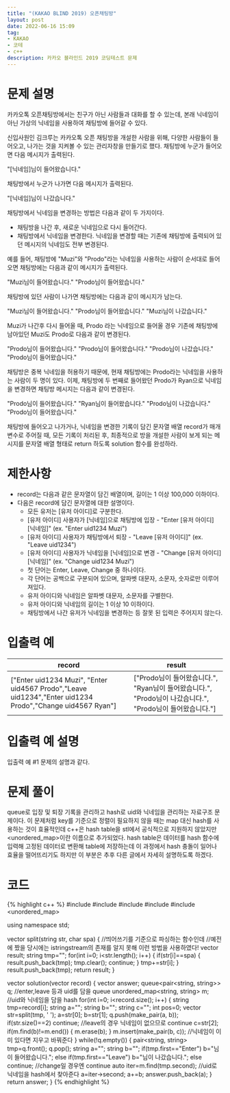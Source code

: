 ```yaml
---
title: "(KAKAO BLIND 2019) 오픈채팅방"
layout: post
date: 2022-06-16 15:09
tag:
- KAKAO
- 코테
- c++
description: 카카오 블라인드 2019 코딩테스트 문제
---
```


# 문제 설명

카카오톡 오픈채팅방에서는 친구가 아닌 사람들과 대화를 할 수 있는데, 본래 닉네임이 아닌 가상의 닉네임을 사용하여 채팅방에 들어갈 수 있다.

신입사원인 김크루는 카카오톡 오픈 채팅방을 개설한 사람을 위해, 다양한 사람들이 들어오고, 나가는 것을 지켜볼 수 있는 관리자창을 만들기로 했다. 채팅방에 누군가 들어오면 다음 메시지가 출력된다.

"[닉네임]님이 들어왔습니다."

채팅방에서 누군가 나가면 다음 메시지가 출력된다.

"[닉네임]님이 나갔습니다."

채팅방에서 닉네임을 변경하는 방법은 다음과 같이 두 가지이다.

+ 채팅방을 나간 후, 새로운 닉네임으로 다시 들어간다.
+ 채팅방에서 닉네임을 변경한다.
닉네임을 변경할 때는 기존에 채팅방에 출력되어 있던 메시지의 닉네임도 전부 변경된다.

예를 들어, 채팅방에 "Muzi"와 "Prodo"라는 닉네임을 사용하는 사람이 순서대로 들어오면 채팅방에는 다음과 같이 메시지가 출력된다.

"Muzi님이 들어왔습니다."
"Prodo님이 들어왔습니다."

채팅방에 있던 사람이 나가면 채팅방에는 다음과 같이 메시지가 남는다.

"Muzi님이 들어왔습니다."
"Prodo님이 들어왔습니다."
"Muzi님이 나갔습니다."

Muzi가 나간후 다시 들어올 때, Prodo 라는 닉네임으로 들어올 경우 기존에 채팅방에 남아있던 Muzi도 Prodo로 다음과 같이 변경된다.

"Prodo님이 들어왔습니다."
"Prodo님이 들어왔습니다."
"Prodo님이 나갔습니다."
"Prodo님이 들어왔습니다."

채팅방은 중복 닉네임을 허용하기 때문에, 현재 채팅방에는 Prodo라는 닉네임을 사용하는 사람이 두 명이 있다. 이제, 채팅방에 두 번째로 들어왔던 Prodo가 Ryan으로 닉네임을 변경하면 채팅방 메시지는 다음과 같이 변경된다.

"Prodo님이 들어왔습니다."
"Ryan님이 들어왔습니다."
"Prodo님이 나갔습니다."
"Prodo님이 들어왔습니다."

채팅방에 들어오고 나가거나, 닉네임을 변경한 기록이 담긴 문자열 배열 record가 매개변수로 주어질 때, 모든 기록이 처리된 후, 최종적으로 방을 개설한 사람이 보게 되는 메시지를 문자열 배열 형태로 return 하도록 solution 함수를 완성하라.

# 제한사항

+ record는 다음과 같은 문자열이 담긴 배열이며, 길이는 1 이상 100,000 이하이다.
+ 다음은 record에 담긴 문자열에 대한 설명이다.
  + 모든 유저는 [유저 아이디]로 구분한다.
  + [유저 아이디] 사용자가 [닉네임]으로 채팅방에 입장 - "Enter [유저 아이디] [닉네임]" (ex. "Enter uid1234 Muzi")
  + [유저 아이디] 사용자가 채팅방에서 퇴장 - "Leave [유저 아이디]" (ex. "Leave uid1234")
  + [유저 아이디] 사용자가 닉네임을 [닉네임]으로 변경 - "Change [유저 아이디] [닉네임]" (ex. "Change uid1234 Muzi")
  + 첫 단어는 Enter, Leave, Change 중 하나이다.
  + 각 단어는 공백으로 구분되어 있으며, 알파벳 대문자, 소문자, 숫자로만 이루어져있다.
  + 유저 아이디와 닉네임은 알파벳 대문자, 소문자를 구별한다.
  + 유저 아이디와 닉네임의 길이는 1 이상 10 이하이다.
  + 채팅방에서 나간 유저가 닉네임을 변경하는 등 잘못 된 입력은 주어지지 않는다.

# 입출력 예

record | result
--- | ---
["Enter uid1234 Muzi", "Enter uid4567 Prodo","Leave uid1234","Enter uid1234 Prodo","Change uid4567 Ryan"] | ["Prodo님이 들어왔습니다.", "Ryan님이 들어왔습니다.", "Prodo님이 나갔습니다.", "Prodo님이 들어왔습니다."]

# 입출력 예 설명

입출력 예 #1
문제의 설명과 같다.

# 문제 풀이

queue로 입장 및 퇴장 기록을 관리하고 hash로 uid와 닉네임을 관리하는 자료구조 문제이다. 이 문제처럼 key를 기준으로 정렬이 필요하지 않을 때는 map 대신 hash를 사용하는 것이 효율적인데 c++은 hash table을 stl에서 공식적으로 지원하지 않았지만 <unordered_map>이란 이름으로 추가되었다. hash table은 데이터를 hash 함수에 입력해 고정된 데이터로 변환해 table에 저장하는데 이 과정에서 hash 충돌이 일어나 효율을 떨어뜨리기도 하지만 이 부분은 추후 다른 글에서 자세히 설명하도록 하겠다.

# 코드
{% highlight c++ %}
#include <string>
#include <vector>
#include <iostream>
#include <queue>
#include <unordered_map>

using namespace std;

vector<string> split(string str, char spa) { 
//띄어쓰기를 기준으로 파싱하는 함수인데 
//예전에 짰을 당시에는 istringstream의 존재를 알지 못해 이런 방법을 사용하였다!
    vector<string> result; string tmp="";
    for(int i=0; i<str.length(); i++) {
        if(str[i]==spa) {
            result.push_back(tmp); tmp.clear(); continue;
        }
        tmp+=str[i];
    }
    result.push_back(tmp); return result;
}

vector<string> solution(vector<string> record) {
    vector<string> answer;
    queue<pair<string, string>> q; //enter,leave 등과 uid를 담을 queue
    unordered_map<string, string> m; //uid와 닉네임을 담을 hash
    for(int i=0; i<record.size(); i++) {
        string tmp=record[i]; string a=""; string b=""; string c=""; int pos=0;
        vector<string> str=split(tmp, ' ');
        a=str[0]; b=str[1];
        q.push(make_pair(a, b));
        if(str.size()==2) continue; //leave의 경우 닉네임이 없으므로 continue 
        c=str[2];
        if(m.find(b)!=m.end()) {
            m.erase(b);
        }
        m.insert(make_pair(b, c)); //닉네임이 이미 있다면 지우고 바꿔준다
    }
    while(!q.empty()) {
        pair<string, string> tmp=q.front(); q.pop();
        string a=""; string b="";
        if(tmp.first=="Enter") b="님이 들어왔습니다.";
        else if(tmp.first=="Leave") b="님이 나갔습니다.";
        else continue; //change일 경우엔 continue
        auto iter=m.find(tmp.second); //uid로 닉네임을 hash에서 찾아준다
        a=iter->second;
        a+=b; answer.push_back(a);
    }
    return answer;
}
{% endhighlight %}